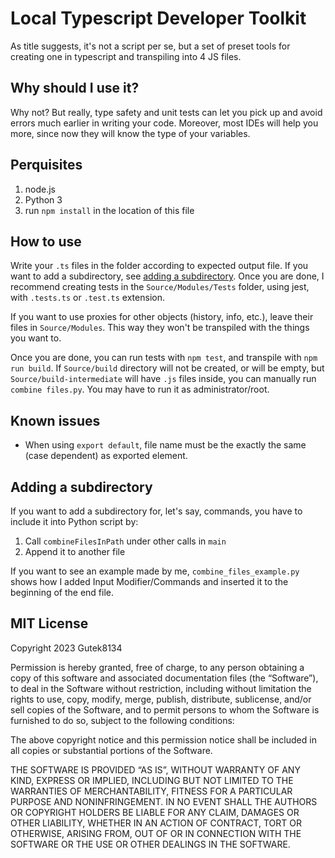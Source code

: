 # Local Typescript Developer Toolkit

As title suggests, it's not a script per se, but a set of preset tools for creating one in typescript and transpiling into 4 JS files.

## Why should I use it?

Why not? But really, type safety and unit tests can let you pick up and avoid errors much earlier in writing your code. Moreover, most IDEs will help you more, since now they will know the type of your variables.

## Perquisites

1. node.js
2. Python 3
3. run `npm install` in the location of this file

## How to use

Write your `.ts` files in the folder according to expected output file. If you want to add a subdirectory, see [adding a subdirectory](#adding-a-subdirectory). Once you are done, I recommend creating tests in the `Source/Modules/Tests` folder, using jest, with `.tests.ts` or `.test.ts` extension.

If you want to use proxies for other objects (history, info, etc.), leave their files in `Source/Modules`. This way they won't be transpiled with the things you want to.

Once you are done, you can run tests with `npm test`, and transpile with `npm run build`.
If `Source/build` directory will not be created, or will be empty, but `Source/build-intermediate` will have `.js` files inside, you can manually run `combine files.py`. You may have to run it as administrator/root.

## Known issues

-   When using `export default`, file name must be the exactly the same (case dependent) as exported element.

## Adding a subdirectory

If you want to add a subdirectory for, let's say, commands, you have to include it into Python script by:

1. Call `combineFilesInPath` under other calls in `main`
2. Append it to another file

If you want to see an example made by me, `combine_files_example.py` shows how I added Input Modifier/Commands and inserted it to the beginning of the end file.

## MIT License

Copyright 2023 Gutek8134

Permission is hereby granted, free of charge, to any person obtaining a copy of this software and associated documentation files (the “Software”), to deal in the Software without restriction, including without limitation the rights to use, copy, modify, merge, publish, distribute, sublicense, and/or sell copies of the Software, and to permit persons to whom the Software is furnished to do so, subject to the following conditions:

The above copyright notice and this permission notice shall be included in all copies or substantial portions of the Software.

THE SOFTWARE IS PROVIDED “AS IS”, WITHOUT WARRANTY OF ANY KIND, EXPRESS OR IMPLIED, INCLUDING BUT NOT LIMITED TO THE WARRANTIES OF MERCHANTABILITY, FITNESS FOR A PARTICULAR PURPOSE AND NONINFRINGEMENT. IN NO EVENT SHALL THE AUTHORS OR COPYRIGHT HOLDERS BE LIABLE FOR ANY CLAIM, DAMAGES OR OTHER LIABILITY, WHETHER IN AN ACTION OF CONTRACT, TORT OR OTHERWISE, ARISING FROM, OUT OF OR IN CONNECTION WITH THE SOFTWARE OR THE USE OR OTHER DEALINGS IN THE SOFTWARE.
